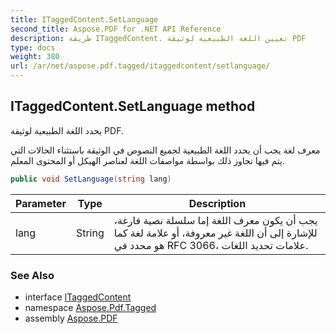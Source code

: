 ```yaml
---
title: ITaggedContent.SetLanguage
second_title: Aspose.PDF for .NET API Reference
description: طريقة ITaggedContent. تعيين اللغة الطبيعية لوثيقة PDF
type: docs
weight: 380
url: /ar/net/aspose.pdf.tagged/itaggedcontent/setlanguage/
---
```

## ITaggedContent.SetLanguage method

يحدد اللغة الطبيعية لوثيقة PDF.

معرف لغة يجب أن يحدد اللغة الطبيعية لجميع النصوص في الوثيقة باستثناء الحالات التي يتم فيها تجاوز ذلك بواسطة مواصفات اللغة لعناصر الهيكل أو المحتوى المعلم.

```csharp
public void SetLanguage(string lang)
```

| Parameter | Type | Description |
| --- | --- | --- |
| lang | String | يجب أن يكون معرف اللغة إما سلسلة نصية فارغة، للإشارة إلى أن اللغة غير معروفة، أو علامة لغة كما هو محدد في RFC 3066، علامات تحديد اللغات. |

### See Also

* interface [ITaggedContent](../)
* namespace [Aspose.Pdf.Tagged](../../../aspose.pdf.tagged/)
* assembly [Aspose.PDF](../../../)